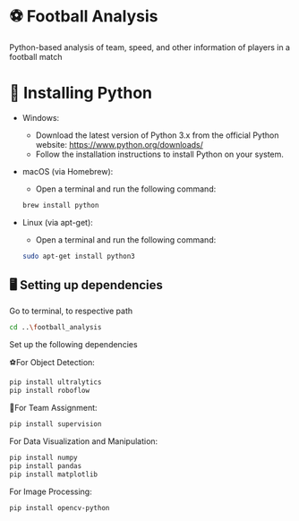 # ⚽ Football Analysis
Python-based analysis of team, speed, and other information of players in a football match

# 🐍 Installing Python
- Windows:

  - Download the latest version of Python 3.x from the official Python website: https://www.python.org/downloads/
  - Follow the installation instructions to install Python on your system.

- macOS (via Homebrew):

  - Open a terminal and run the following command:
  ```sh
  brew install python
  ```

- Linux (via apt-get):

  - Open a terminal and run the following command:
  ```sh
  sudo apt-get install python3
  ```



## 🖥️ Setting up dependencies
Go to terminal, to respective path
```sh
cd ..\football_analysis
```

Set up the following dependencies

⚽For Object Detection:
```sh
pip install ultralytics
pip install roboflow
```
👕For Team Assignment:
```sh
pip install supervision
```
For Data Visualization and Manipulation:
```sh
pip install numpy
pip install pandas
pip install matplotlib
```
For Image Processing:
```sh
pip install opencv-python
```




